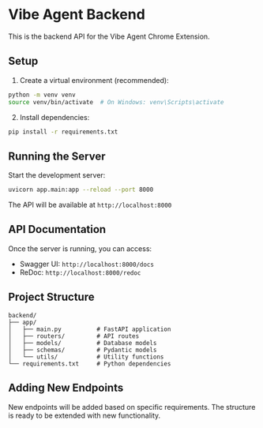 # Vibe Agent Backend

This is the backend API for the Vibe Agent Chrome Extension.

## Setup

1. Create a virtual environment (recommended):
```bash
python -m venv venv
source venv/bin/activate  # On Windows: venv\Scripts\activate
```

2. Install dependencies:
```bash
pip install -r requirements.txt
```

## Running the Server

Start the development server:
```bash
uvicorn app.main:app --reload --port 8000
```

The API will be available at `http://localhost:8000`

## API Documentation

Once the server is running, you can access:
- Swagger UI: `http://localhost:8000/docs`
- ReDoc: `http://localhost:8000/redoc`

## Project Structure

```
backend/
├── app/
│   ├── main.py          # FastAPI application
│   ├── routers/         # API routes
│   ├── models/          # Database models
│   ├── schemas/         # Pydantic models
│   └── utils/           # Utility functions
└── requirements.txt     # Python dependencies
```

## Adding New Endpoints

New endpoints will be added based on specific requirements. The structure is ready to be extended with new functionality. 